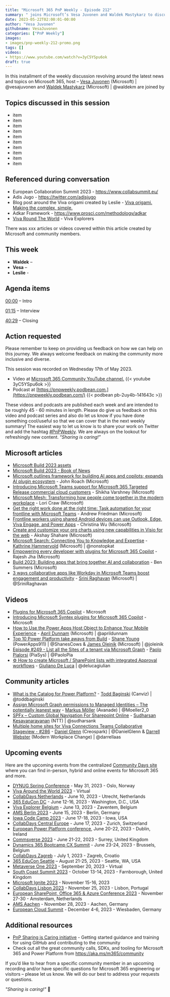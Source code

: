 ```yaml
---
title: "Microsoft 365 PnP Weekly - Episode 212"
summary: " joins Microsoft’s Vesa Juvonen and Waldek Mastykarz to discuss "
date: 2023-05-22T02:00:01-00:00
author: "Vesa Juvonen"
githubname: VesaJuvonen
categories: ["PnP Weekly"]
images:
- images/pnp-weekly-212-promo.png
tags: []
videos:
- https://www.youtube.com/watch?v=3yC5YSpu6ok
draft: true
---
```

 
In this installment of the weekly discussion revolving around the latest news and topics on Microsoft 365, host – [Vesa Juvonen](http://twitter.com/vesajuvonen) (Microsoft) | @vesajuvonen and [Waldek Mastykarz](http://twitter.com/waldekm) (Microsoft) | @waldekm are joined by 


## Topics discussed in this session

* item
* item
* item
* item
* item
* item
* item
* item
* item
* item
 
## Referenced during conversation

* European Collaboration Summit 2023 - https://www.collabsummit.eu/
* Adis Jugo - https://twitter.com/adisjugo
* Blog post around the Viva origami created by Leslie - [Viva origami. Making the complex, simple.](https://vivavisionary.uk/2022/10/18/viva-origami-making-the-complex-simple/)
* Adkar Framework - https://www.prosci.com/methodology/adkar
* [Viva Round The World](https://www.vivaexplorers.com/vivaroundtheworld) - Viva Explorers

There was xxx articles or videos covered within this article created by Microsoft and community members.

## This week

* **Waldek** – 
* **Vesa** – 
* **Leslie** - 

## Agenda items

[00:00](https://youtu.be/3yC5YSpu6ok?t=0) – Intro

[01:15](https://youtu.be/3yC5YSpu6ok?t=75) – Interview

[40:29](https://youtu.be/3yC5YSpu6ok?t=2429) – Closing

## Action requested

Please remember to keep on providing us feedback on how we can help on this journey. We always welcome feedback on making the community more inclusive and diverse.

This session was recorded on Wednesday 17th of May 2023.

*   Video at [Microsoft 365 Community YouTube channel.](https://aka.ms/m365pnp-videos)
    {{< youtube 3yC5YSpu6ok >}}
*   Podcast at [https://pnpweekly.podbean.com.](https://pnpweekly.podbean.com/) 
    {{< podbean pb-2uy4b-141643c >}}

These videos and podcasts are published each week and are intended to be roughly 45 - 60 minutes in length.  Please do give us feedback on this video and podcast series and also do let us know if you have done something cool/useful so that we can cover that in the next weekly summary! The easiest way to let us know is to share your work on Twitter and add the hashtag [#PnPWeekly](https://twitter.com/search?q=%23pnpweekly). We are always on the lookout for refreshingly new content. “_Sharing is caring!”_ 

## Microsoft articles

* [Microsoft Build 2023 assets](https://news.microsoft.com/build-2023/)
* [Microsoft Build 2023 - Book of News](https://news.microsoft.com/build-2023-book-of-news/)
* [Microsoft outlines framework for building AI apps and copilots; expands AI plugin ecosystem](https://news.microsoft.com/source/features/ai/microsoft-outlines-framework-for-building-ai-apps-and-copilots-expands-ai-plugin-ecosystem/) - John Roach (Microsoft)
* [Introducing Microsoft Teams support for Microsoft 365 Targeted Release commercial cloud customers](https://techcommunity.microsoft.com/t5/microsoft-teams-blog/introducing-microsoft-teams-support-for-microsoft-365-targeted/ba-p/3804259) - Shikha Varshney (Microsoft)
* [Microsoft Mesh: Transforming how people come together in the modern workplace](https://techcommunity.microsoft.com/t5/microsoft-teams-blog/microsoft-mesh-transforming-how-people-come-together-in-the/ba-p/3824898) - Lori Craw (Microsoft)
* [Get the right work done at the right time: Task automation for your frontline with Microsoft Teams](https://techcommunity.microsoft.com/t5/microsoft-teams-blog/get-the-right-work-done-at-the-right-time-task-automation-for/ba-p/3827458) - Andrew Friedman (Microsoft)
* [Frontline workers using shared Android devices can use Outlook, Edge, Viva Engage, and Power Apps](https://techcommunity.microsoft.com/t5/microsoft-365-blog/frontline-workers-using-shared-android-devices-can-use-outlook/ba-p/3827772) - Christina Wu (Microsoft)
* [Create and customize your org charts using new capabilities in Visio for the web](https://techcommunity.microsoft.com/t5/microsoft-365-blog/create-and-customize-your-org-charts-using-new-capabilities-in/ba-p/3815442) - Akshay Shahare (Microsoft)
* [Microsoft Search: Connecting You to Knowledge and Expertise](https://techcommunity.microsoft.com/t5/microsoft-sharepoint-blog/microsoft-search-connecting-you-to-knowledge-and-expertise/ba-p/3821892) - [Kathrine Hammervold](https://twitter.com/nonstopkat) (Microsoft) | @nonstopkat
* [Empowering every developer with plugins for Microsoft 365 Copilot](https://www.microsoft.com/en-us/microsoft-365/blog/2023/05/23/empowering-every-developer-with-plugins-for-microsoft-365-copilot/) - Rajesh Jha (Microsoft)
* [Build 2023: Building apps that bring together AI and collaboration](https://devblogs.microsoft.com/microsoft365dev/build-2023-building-apps-that-bring-together-ai-and-collaboration/) - Ben Summers (Microsoft)
* [3 ways collaborative apps like Workday in Microsoft Teams boost engagement and productivity](https://www.microsoft.com/en-us/microsoft-365/blog/2023/05/15/3-ways-collaborative-apps-like-workday-in-microsoft-teams-boost-engagement-and-productivity/) - [Srini Raghavan](https://twitter.com/SriniRaghavan) (Microsoft) | @SriniRaghavan

## Videos

* [Plugins for Microsoft 365 Copilot](https://www.youtube.com/watch?v=kMXtwtdryKY) - Microsoft
* [Introducing Microsoft Syntex plugins for Microsoft 365 Copilot](https://www.youtube.com/watch?v=MdgpoKV8t_s) - Microsoft
* [How to Use the Power Apps Host Object to Enhance Your Mobile Experience](https://www.youtube.com/watch?v=J_HbW82wgcA) - [April Dunnam](https://twitter.com/aprildunnam) (Microsoft) | @aprildunnam
* [Top 10 Power Platform take aways from Build](https://www.youtube.com/watch?v=SS-hIdWytGo) - [Shane Young](https://twitter.com/ShanesCows) (PowerApps911) | @ShanesCows & [James Oleinik](https://twitter.com/joleinik) (Microsoft) | @joleinik
* [Episode #249 - List all the Sites of a tenant via Microsoft Graph](https://www.youtube.com/watch?v=DsZCLwaymfs) - [Paolo Pialorsi](https://twitter.com/PaoloPia) (PiaSys) | @PaoloPia
* [⚙️ How to create Microsoft / SharePoint lists with integrated Approval workflows](https://www.youtube.com/watch?v=zceFuXw5D7w) - [Giuliano De Luca](https://twitter.com/DeLucaGiulian) | @delucagiulian

## Community articles

* [What is the Catalog for Power Platform?](https://toddbaginski.com/blog/what-is-the-catalog-for-power-platform/?utm_source=rss&utm_medium=rss&utm_campaign=what-is-the-catalog-for-power-platform) - [Todd Baginski](https://twitter.com/toddbaginski) (Canviz) | @toddbaginski
* [Assign Microsoft Graph permissions to Managed Identities – The potentially leanest way](https://mmsharepoint.wordpress.com/2023/05/19/assign-microsoft-graph-permissions-to-managed-identities-the-potentially-leanest-way/) - [Markus Möller](https://twitter.com/Moeller2_0) (Avanade) | @Moeller2_0
* [SPFx – Custom Global Navigation For Sharepoint Online](https://spknowledge.com/2023/05/22/spfx-custom-global-navigation-for-sharepoint-online/) - [Sudharsan Kesavanarayanan](https://twitter.com/sudharsank) (NTT) | @sudharsank
* [Multiple home sites for Viva Connections Teams Collaborative Stageview - #286](https://www.messagecentershow.com/e/multiple-home-sites-for-viva-connections-teams-collaborative-stageview-286/) - [Daniel Glenn](https://twitter.com/DanielGlenn) (Creospark) | @DanielGlenn & [Darrell Webster](https://twitter.com/darrellaas) (Modern Workplace Change) | @darrellaas

## Upcoming events

Here are the upcoming events from the centralized [Community Days site](https://communitydays.org/events?when=upcoming) where you can find in-person, hybrid and online events for Microsoft 365 and more.

* [DYNUG Spring Conference](https://www.communitydays.org/event/2023-05-31/dynug-spring-conference) - May 31, 2023 - Oslo, Norway
* [Viva Around the World 2023](https://www.communitydays.org/event/2023-06-02/viva-round-the-world-2023) - Virtual
* [CollabDays Netherlands](https://www.communitydays.org/event/2023-06-10/collabdays-netherlands-2023) - June 10, 2023 - Utrecht, Netherlands
* [365 EduCon DC](https://365educon.com/DC/) - June 12-16, 2023 - Washington, D.C., USA
* [Viva Explorer Belgium](https://www.communitydays.org/event/2023-06-13/viva-explorers-belgium) - June 13, 2023 - Zaventem, Belgium
* [AMS Berlin 2023](https://www.communitydays.org/event/2023-06-15/amsberlin-2023) - June 15, 2023 - Berlin, Germany
* [Iowa Code Camp 2023](https://www.communitydays.org/event/2023-06-17/iowa-code-camp-2023) - June 17-18, 2023 - Iowa, USA
* [CollabDays Central Europe](https://www.collabdays.org/2023-ce/) - June 17, 2023 - Zurich, Switzerland
* [European Power Platform conference](https://www.sharepointeurope.com/european-power-platform-conference/), June 20-22, 2023 - Dublin, Ireland
* [Commsverse 2023](https://www.communitydays.org/event/2023-06-21/commsverse-2023) - June 21-22, 2023 - Surrey, United Kingdom
* [Dynamics 365 Bootcamp CX Summit](https://www.communitydays.org/event/2023-06-23/dynamics-365-bootcamp-cx-summit) - June 23-24, 2023 - Brussels, Belgium
* [CollabDays Zagreb](https://www.communitydays.org/event/2023-07-01/collabdays-zagreb) - July 1, 2023 - Zagreb, Croatio
* [365 EduCon Seattle](https://365educon.com/Seattle/) – August 21-25, 2023 - Seattle, WA, USA
* [Metaverse One 2023](https://www.communitydays.org/event/2023-09-20/metaverse-one-2023) - September 20, 2023 - Virtual
* [South Coast Summit 2023](https://www.southcoastsummit.com/) - October 13-14, 2023 - Farnborough, United Kingdom
* [Microsoft Ignite 2023](https://ignite.microsoft.com/) - November 15-16, 2023
* [CollabDays Lisbon 2023](https://www.collabdays.org/2023-lisbon/) - November 25, 2023 - Lisbon, Portugal
* [European SharePoint, Office 365 & Azure Conference 2023](https://www.sharepointeurope.com/) - November 27-30 - Amsterdam, Netherlands
* [AMS Aachen](https://www.communitydays.org/event/2023-11-28/ams-aachen) - November 28, 2023 - Aachen, Germany
* [European Cloud Summit](https://www.cloudsummit.eu/) - December 4-6, 2023 - Wiesbaden, Germany

## Additional resources

* [PnP Sharing is Caring initiative](https://aka.ms/sharing-is-caring) - Getting started guidance and training for using GitHub and contributing to the community
* Check out all the great community calls, SDKs, and tooling for Microsoft 365 and Power Platform from <https://aka.ms/m365/community>

If you’d like to hear from a specific community member in an upcoming recording and/or have specific questions for Microsoft 365 engineering or visitors – please let us know. We will do our best to address your requests or questions.

_"Sharing is caring!"_ 🧡

